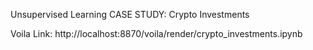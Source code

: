 Unsupervised Learning 
CASE STUDY: Crypto Investments

Voila Link: http://localhost:8870/voila/render/crypto_investments.ipynb

